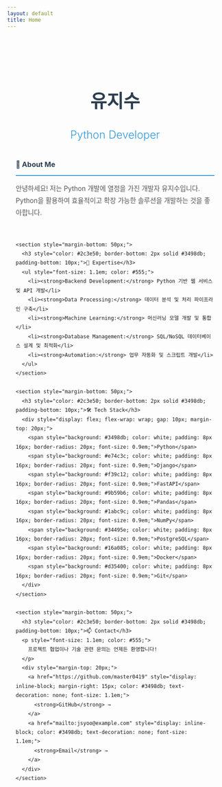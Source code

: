 ```yaml
---
layout: default
title: Home
---
```


<div style="text-align: center; padding: 60px 20px;">
  <h1 style="font-size: 3em; margin-bottom: 20px; color: #2c3e50;">유지수</h1>
  <h2 style="font-size: 1.8em; color: #3498db; font-weight: 300; margin-bottom: 40px;">Python Developer</h2>

  <div style="max-width: 800px; margin: 0 auto; text-align: left; line-height: 1.8;">
    <section style="margin-bottom: 50px;">
      <h3 style="color: #2c3e50; border-bottom: 2px solid #3498db; padding-bottom: 10px;">👋 About Me</h3>
      <p style="font-size: 1.1em; color: #555;">
        안녕하세요! 저는 Python 개발에 열정을 가진 개발자 유지수입니다.
        Python을 활용하여 효율적이고 확장 가능한 솔루션을 개발하는 것을 좋아합니다.
      </p>
    </section>

    <section style="margin-bottom: 50px;">
      <h3 style="color: #2c3e50; border-bottom: 2px solid #3498db; padding-bottom: 10px;">💼 Expertise</h3>
      <ul style="font-size: 1.1em; color: #555;">
        <li><strong>Backend Development:</strong> Python 기반 웹 서비스 및 API 개발</li>
        <li><strong>Data Processing:</strong> 데이터 분석 및 처리 파이프라인 구축</li>
        <li><strong>Machine Learning:</strong> 머신러닝 모델 개발 및 통합</li>
        <li><strong>Database Management:</strong> SQL/NoSQL 데이터베이스 설계 및 최적화</li>
        <li><strong>Automation:</strong> 업무 자동화 및 스크립트 개발</li>
      </ul>
    </section>

    <section style="margin-bottom: 50px;">
      <h3 style="color: #2c3e50; border-bottom: 2px solid #3498db; padding-bottom: 10px;">🛠 Tech Stack</h3>
      <div style="display: flex; flex-wrap: wrap; gap: 10px; margin-top: 20px;">
        <span style="background: #3498db; color: white; padding: 8px 16px; border-radius: 20px; font-size: 0.9em;">Python</span>
        <span style="background: #e74c3c; color: white; padding: 8px 16px; border-radius: 20px; font-size: 0.9em;">Django</span>
        <span style="background: #f39c12; color: white; padding: 8px 16px; border-radius: 20px; font-size: 0.9em;">FastAPI</span>
        <span style="background: #9b59b6; color: white; padding: 8px 16px; border-radius: 20px; font-size: 0.9em;">Pandas</span>
        <span style="background: #1abc9c; color: white; padding: 8px 16px; border-radius: 20px; font-size: 0.9em;">NumPy</span>
        <span style="background: #34495e; color: white; padding: 8px 16px; border-radius: 20px; font-size: 0.9em;">PostgreSQL</span>
        <span style="background: #16a085; color: white; padding: 8px 16px; border-radius: 20px; font-size: 0.9em;">Docker</span>
        <span style="background: #d35400; color: white; padding: 8px 16px; border-radius: 20px; font-size: 0.9em;">Git</span>
      </div>
    </section>

    <section style="margin-bottom: 50px;">
      <h3 style="color: #2c3e50; border-bottom: 2px solid #3498db; padding-bottom: 10px;">📫 Contact</h3>
      <p style="font-size: 1.1em; color: #555;">
        프로젝트 협업이나 기술 관련 문의는 언제든 환영합니다!
      </p>
      <div style="margin-top: 20px;">
        <a href="https://github.com/master0419" style="display: inline-block; margin-right: 15px; color: #3498db; text-decoration: none; font-size: 1.1em;">
          <strong>GitHub</strong> →
        </a>
        <a href="mailto:jsyoo@example.com" style="display: inline-block; color: #3498db; text-decoration: none; font-size: 1.1em;">
          <strong>Email</strong> →
        </a>
      </div>
    </section>
  </div>
</div>

<style>
  body {
    font-family: -apple-system, BlinkMacSystemFont, 'Segoe UI', Roboto, 'Helvetica Neue', Arial, sans-serif;
  }

  @media (max-width: 768px) {
    h1 { font-size: 2em !important; }
    h2 { font-size: 1.3em !important; }
  }
</style>
